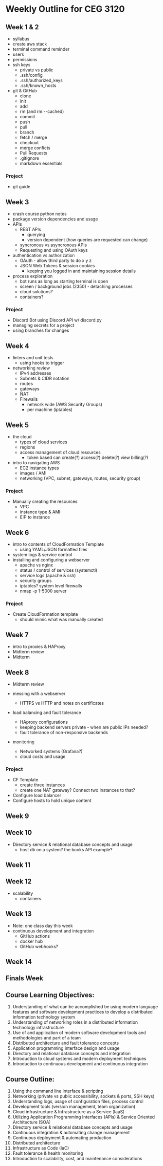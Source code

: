 # Weekly Outline for CEG 3120

## Week 1 & 2

- syllabus
- create aws stack
- terminal command reminder
- users
- permissions
- ssh keys
  - private vs public
  - .ssh/config
  - .ssh/authorized_keys
  - .ssh/known_hosts
- git & GitHub
  - clone
  - init
  - add
  - rm (and rm --cached)
  - commit
  - push
  - pull
  - branch
  - fetch / merge
  - checkout
  - merge conficts
  - Pull Requests
  - .gitignore
  - markdown essentials

### Project

- git guide

## Week 3

- crash course python notes
- package version dependencies and usage
- APIs
  - REST APIs
    - querying
    - version dependent (how queries are requested can change)
  - syncronous vs asyncronous APIs
  - Requesting and using OAuth keys
- authentication vs authorization
  - OAuth - allow third party to do x y z
  - JSON Web Tokens & session cookies
    - keeping you logged in and maintaining session details
- process exploration
  - bot runs as long as starting terminal is open
  - screen / background jobs (2350) - detaching processes
  - cloud solutions?
  - containers?

### Project

- Discord Bot using Discord API w/ discord.py
- managing secrets for a project
- using branches for changes

## Week 4

- linters and unit tests
  - using hooks to trigger
- networking review
  - IPv4 addresses
  - Subnets & CIDR notation
  - routes
  - gateways
  - NAT
  - Firewalls
    - network wide (AWS Security Groups)
    - per machine (iptables)

## Week 5

- the cloud
  - types of cloud services
  - regions
  - access management of cloud resources
    - token based can create(?) access(?) delete(?) view billing(?)
- intro to navigating AWS
  - EC2 instance types
  - images / AMI
  - networking (VPC, subnet, gateways, routes, security group)

### Project

- Manually creating the resources
  - VPC
  - instance type & AMI
  - EIP to instance

## Week 6

- intro to contents of CloudFormation Template
  - using YAML/JSON formatted files
- system logs & service control
- installing and configuring a webserver
  - apache vs nginx
  - status / control of services (systemctl)
  - service logs (apache & ssh)
  - security groups
  - iptables? system level firewalls
  - nmap -p 1-5000 server

### Project

- Create CloudFormation template
  - should mimic what was manually created

## Week 7

- intro to proxies & HAProxy
- Midterm review
- Midterm

## Week 8

- Midterm review
- messing with a webserver
  - HTTPS vs HTTP and notes on certificates
- load balancing and fault tolerance

  - HAproxy configurations
  - keeping backend servers private - when are public IPs needed?
  - fault tolerance of non-responsive backends

- monitoring
  - Networked systems (Grafana?)
  - cloud costs and usage

### Project

- CF Template
  - create three instances
  - create one NAT gateway? Connect two instances to that?
- Configure load balancer
- Configure hosts to hold unique content

## Week 9

## Week 10

- Directory service & relational database concepts and usage
  - host db on a system? the books API example?

## Week 11

## Week 12

- scalability
  - containers

## Week 13

- Note: one class day this week
- continuous development and integration
  - GitHub actions
  - docker hub
  - GitHub webhooks?

## Week 14

## Finals Week

## Course Learning Objectives:

1. Understanding of what can be accomplished be using modern language features and software development practices to develop a distributed information technology system
2. Understanding of networking roles in a distributed information technology infrastructure
3. Use of and application of modern software development tools and methodologies and part of a team
4. Distributed architecture and fault tolerance concepts
5. Application programming interface design and usage
6. Directory and relational database concepts and integration
7. Introduction to cloud systems and modern deployment techniques
8. Introduction to continuous development and continuous integration

## Course Outline:

1. Using the command line interface & scripting
2. Networking (private vs public accessibility, sockets & ports, SSH keys)
3. Understanding logs, usage of configuration files, process control
4. Development tools (version management, team organization)
5. Cloud infrastructure & Infrastructure as a Service (IaaS)
6. Utilizing Application Programming Interfaces (APIs) & Service Oriented Architecture (SOA)
7. Directory service & relational database concepts and usage
8. Continuous integration & automating change management
9. Continuous deployment & automating production
10. Distributed architecture
11. Infrastructure as Code (IaC)
12. Fault tolerance & health monitoring
13. Introduction to scalability, cost, and maintenance considerations
